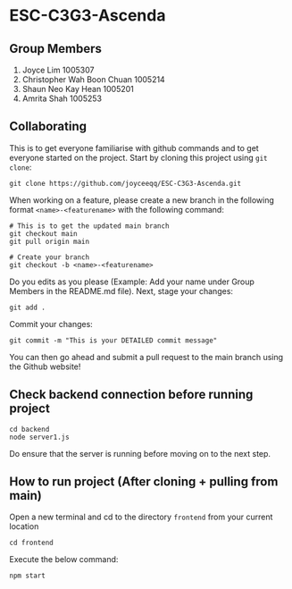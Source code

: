 # ESC-C3G3-Ascenda
## Group Members
1. Joyce Lim 1005307
2. Christopher Wah Boon Chuan 1005214
3. Shaun Neo Kay Hean 1005201
4. Amrita Shah 1005253
## Collaborating
This is to get everyone familiarise with github commands and to get everyone started on the project. Start by cloning this project using `git clone`:
```
git clone https://github.com/joyceeqq/ESC-C3G3-Ascenda.git
```
When working on a feature, please create a new branch in the following format `<name>-<featurename>` with the following command:
```
# This is to get the updated main branch
git checkout main
git pull origin main

# Create your branch
git checkout -b <name>-<featurename>
```
Do you edits as you please (Example: Add your name under Group Members in the README.md file). Next, stage your changes:
```
git add .
```
Commit your changes:
```
git commit -m "This is your DETAILED commit message"
```
You can then go ahead and submit a pull request to the main branch using the Github website!
## Check backend connection before running project
```
cd backend
node server1.js
```

Do ensure that the server is running before moving on to the next step.
## How to run project (After cloning + pulling from main)
Open a new terminal and cd to the directory `frontend` from your current location
```
cd frontend
```
Execute the below command:
```
npm start
```